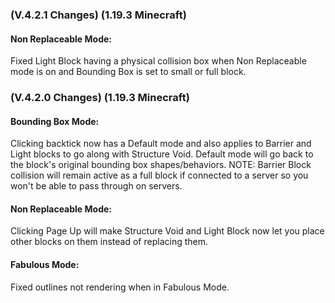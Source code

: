 ### **(V.4.2.1 Changes) (1.19.3 Minecraft)**

#### Non Replaceable Mode:
Fixed Light Block having a physical collision box when Non Replaceable mode is on and Bounding Box is set to small or full block.


### **(V.4.2.0 Changes) (1.19.3 Minecraft)**

#### Bounding Box Mode:
Clicking backtick now has a Default mode and also applies to Barrier and Light blocks to go along with Structure Void.
 Default mode will go back to the block's original bounding box shapes/behaviors. 
 NOTE: Barrier Block collision will remain active as a full block if connected to a server so you won't be able to pass through on servers. 

#### Non Replaceable Mode:
Clicking Page Up will make Structure Void and Light Block now let you place other blocks on them instead of replacing them.

#### Fabulous Mode:
Fixed outlines not rendering when in Fabulous Mode.